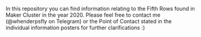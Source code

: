 In this repository you can find information relating to the Fifth Rows found in Maker Cluster in the year 2020. Please feel free to contact me (@whenderpsfly on Telegram) or the Point of Contact stated in the individual information posters for further clarifications :)
